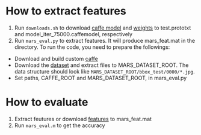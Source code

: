 # How to extract features
1. Run ```downloads.sh``` to download [caffe model](https://www.dropbox.com/s/exwqft6f5rcyzz7/test.prototxt?dl=0) and [weights](https://www.dropbox.com/s/2saef01f8j2rf70/model_iter_75000.caffemodel?dl=0) to test.prototxt and  model_iter_75000.caffemodel, respectively
2. Run ```mars_eval.py``` to extract features. It will produce mars_feat.mat in the directory. To run the code, you need to prepare the followings:
- Download and build custom [caffe](https://github.com/yuminsuh/caffe_retrieval)
- Download the [dataset](http://www.liangzheng.com.cn/Project/project_mars.html) and extract files to MARS_DATASET_ROOT. The data structure should look like ```MARS_DATASET_ROOT/bbox_test/0000/*.jpg```.
- Set paths, CAFFE_ROOT and MARS_DATASET_ROOT, in mars_eval.py

# How to evaluate
1. Extract feutures or download [features]() to mars_feat.mat
2. Run ```mars_eval.m``` to get the accuracy
